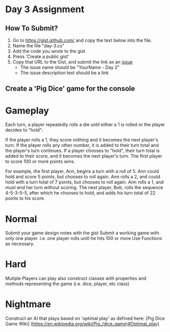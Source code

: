 Day 3 Assignment
=========

How To Submit?
--------------

1. Go to https://gist.github.com/ and copy the text below into the file. 
2. Name the file "day-3.cs"
3. Add the code you wrote to the gist
4. Press 'Create a public gist'
5. Copy that URL to the Gist, and submit the link as an [issue](https://github.com/TIY-LR-NET-2015-June/Week-1-Day-3/issues)
    * The issue name should be "YourName - Day 2"
    * The issue description text should be a link
 
Create a 'Pig Dice' game for the console
--------------------
Gameplay
=======
Each turn, a player repeatedly rolls a die until either a 1 is rolled or the player decides to "hold":

If the player rolls a 1, they score nothing and it becomes the next player's turn.
If the player rolls any other number, it is added to their turn total and the player's turn continues.
If a player chooses to "hold", their turn total is added to their score, and it becomes the next player's turn.
The first player to score 100 or more points wins.

For example, the first player, Ann, begins a turn with a roll of 5. Ann could hold and score 5 points, but chooses to roll again. Ann rolls a 2, and could hold with a turn total of 7 points, but chooses to roll again. Ann rolls a 1, and must end her turn without scoring. The next player, Bob, rolls the sequence 4-5-3-5-5, after which he chooses to hold, and adds his turn total of 22 points to his score.

Normal
=====
Submit your game design notes with the gist
Submit a working game with only one player. I.e. one player rolls unitl he hits 100 or more
Use Functions as necessary.

Hard
=====
Mutiple Players can play also construct classes with properties and methods representing the game (i.e. dice, player, etc class)

Nightmare
======
Construct an AI that plays based on 'optimal play' as defined here: [Pig Dice Game Wiki] (https://en.wikipedia.org/wiki/Pig_(dice_game)#Optimal_play)
